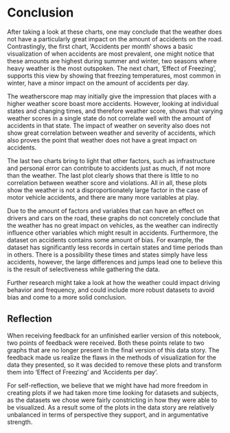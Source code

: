 # Conclusion

After taking a look at these charts, one may conclude that the weather does not have a particularly great impact on the amount of accidents on the road. Contrastingly, the first chart, ‘Accidents per month’ shows a basic visualization of when accidents are most prevalent, one might notice that these amounts are highest during summer and winter, two seasons where heavy weather is the most outspoken. The next chart, ‘Effect of Freezing’, supports this view by showing that freezing temperatures, most common in winter, have a minor impact on the amount of accidents per day.

The weatherscore map may initially give the impression that places with a higher weather score boast more accidents. However, looking at individual states and changing times, and therefore weather score, shows that varying weather scores in a single state do not correlate well with the amount of accidents in that state. The impact of weather on severity also does not show great correlation between weather and severity of accidents, which also proves the point that weather does not have a great impact on accidents.

The last two charts bring to light that other factors, such as infrastructure and personal error can contribute to accidents just as much, if not more than the weather. The last plot clearly shows that there is little to no correlation between weather score and violations. All in all, these plots show the weather is not a disproportionately large factor in the case of motor vehicle accidents, and there are many more variables at play.

Due to the amount of factors and variables that can have an effect on drivers and cars on the road, these graphs do not concretely conclude that the weather has no great impact on vehicles, as the weather can indirectly influence other variables which might result in accidents. Furthermore, the dataset on accidents contains some amount of bias. For example, the dataset has significantly less records in certain states and time periods than in others. There is a possibility these times and states simply have less accidents, however, the large differences and jumps lead one to believe this is the result of selectiveness while gathering the data.

Further research might take a look at how the weather could impact driving behavior and frequency, and could include more robust datasets to avoid bias and come to a more solid conclusion.

## Reflection

When receiving feedback for an unfinished earlier version of this notebook, two points of feedback were received. Both these points relate to two graphs that are no longer present in the final version of this data story. The feedback made us realize the flaws in the methods of visualization for the data they presented, so it was decided to remove these plots and transform them into ‘Effect of Freezing’ and ‘Accidents per day’.

For self-reflection, we believe that we might have had more freedom in creating plots if we had taken more time looking for datasets and subjects, as the datasets we chose were fairly constricting in how they were able to be visualized. As a result some of the plots in the data story are relatively unbalanced in terms of perspective they support, and in argumentative strength.
